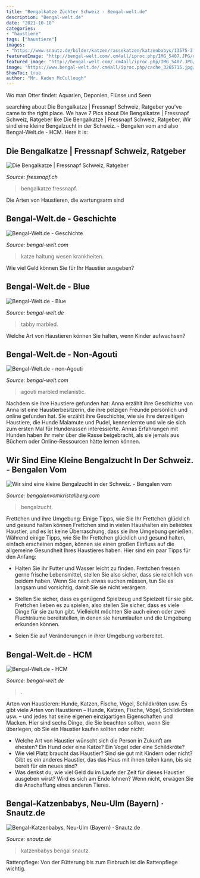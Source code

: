 ```yaml
---
title: "Bengalkatze Züchter Schweiz - Bengal-welt.de"
description: "Bengal-welt.de"
date: "2021-10-10"
categories:
- "haustiere"
tags: ["haustiere"]
images:
- "https://www.snautz.de/bilder/katzen/rassekatzen/katzenbabys/13575-3-280x280.jpg"
featuredImage: "http://bengal-welt.com/.cm4all/iproc.php/IMG_5407.JPG/downsize_1280_0/IMG_5407.JPG"
featured_image: "http://bengal-welt.com/.cm4all/iproc.php/IMG_5407.JPG/downsize_1280_0/IMG_5407.JPG"
image: "https://www.bengal-welt.de/.cm4all/iproc.php/cache_3265715.jpg/downsize_1280_0/cache_3265715.jpg"
ShowToc: true
author: "Mr. Kaden McCullough"
---
```



Wo man Otter findet: Aquarien, Deponien, Flüsse und Seen

	

		
searching about Die Bengalkatze | Fressnapf Schweiz, Ratgeber you've came to the right place. We have 7 Pics about Die Bengalkatze | Fressnapf Schweiz, Ratgeber like Die Bengalkatze | Fressnapf Schweiz, Ratgeber, Wir sind eine kleine Bengalzucht in der Schweiz. - Bengalen vom and also Bengal-Welt.de - HCM. Here it is:
		
    
## Die Bengalkatze | Fressnapf Schweiz, Ratgeber

<img loading=lazy src="https://www.fressnapf.ch/media/media/images/common/34.jpg.819x295_q85_crop.jpg" onerror="this.onerror=null;this.src='https://tse3.mm.bing.net/th?id=OIP.jQ63iSVEUZnWnnupXbcMPAHaCq&amp;pid=15.1';" alt="Die Bengalkatze | Fressnapf Schweiz, Ratgeber">

_Source: fressnapf.ch_

>bengalkatze fressnapf. 

	

Die Arten von Haustieren, die wartungsarm sind

    
## Bengal-Welt.de - Geschichte

<img loading=lazy src="http://bengal-welt.com/.cm4all/iproc.php/IMG_5407.JPG/downsize_1280_0/IMG_5407.JPG" onerror="this.onerror=null;this.src='https://tse2.mm.bing.net/th?id=OIP.qCS_Er7HRSSLNwm345qz5gHaE9&amp;pid=15.1';" alt="Bengal-Welt.de - Geschichte">

_Source: bengal-welt.com_

>katze haltung wesen krankheiten. 

	

Wie viel Geld können Sie für Ihr Haustier ausgeben?

    
## Bengal-Welt.de - Blue

<img loading=lazy src="https://strato-editor.com/imageprocessor/processor.cls/STRATP/cm4all/com/widgets/CatalogSitesTeam/7703349/Farben/blue spotted tabby.jpg/donotenlarge/" onerror="this.onerror=null;this.src='https://tse2.mm.bing.net/th?id=OIP.BRDZ1bmCHsXnoZC481j6bgHaE7&amp;pid=15.1';" alt="Bengal-Welt.de - Blue">

_Source: bengal-welt.de_

>tabby marbled. 

	

Welche Art von Haustieren können Sie halten, wenn Kinder aufwachsen?

    
## Bengal-Welt.de - Non-Agouti

<img loading=lazy src="http://strato-editor.com/imageprocessor/processor.cls/STRATP/cm4all/com/widgets/CatalogSitesTeam/7704010/Farben/04/Seal Lynx Point Spotted (Solid b.JPG/donotenlarge/" onerror="this.onerror=null;this.src='https://tse4.mm.bing.net/th?id=OIP.X9Z0owDiszVS5LHN9_Gu0gHaFy&amp;pid=15.1';" alt="Bengal-Welt.de - non-Agouti">

_Source: bengal-welt.com_

>agouti marbled melanistic. 

	

Nachdem sie ihre Haustiere gefunden hat: Anna erzählt ihre Geschichte von
Anna ist eine Haustierbesitzerin, die ihre pelzigen Freunde persönlich und online gefunden hat. Sie erzählt ihre Geschichte, wie sie ihre derzeitigen Haustiere, die Hunde Malamute und Pudel, kennenlernte und wie sie sich zum ersten Mal für Hunderassen interessierte. Annas Erfahrungen mit Hunden haben ihr mehr über die Rasse beigebracht, als sie jemals aus Büchern oder Online-Ressourcen hätte lernen können.

    
## Wir Sind Eine Kleine Bengalzucht In Der Schweiz. - Bengalen Vom

<img loading=lazy src="https://image.jimcdn.com/app/cms/image/transf/none/path/s414c4607ea3f9226/image/i2cd75420940cc626/version/1593477165/image.png" onerror="this.onerror=null;this.src='https://tse4.mm.bing.net/th?id=OIP.esBtaSFx5qE7GBedjuqAHgHaE8&amp;pid=15.1';" alt="Wir sind eine kleine Bengalzucht in der Schweiz. - Bengalen vom">

_Source: bengalenvomkristallberg.com_

>bengalzucht. 

	

Frettchen und ihre Umgebung: Einige Tipps, wie Sie Ihr Frettchen glücklich und gesund halten können
Frettchen sind in vielen Haushalten ein beliebtes Haustier, und es ist keine Überraschung, dass sie ihre Umgebung genießen. Während einige Tipps, wie Sie Ihr Frettchen glücklich und gesund halten, einfach erscheinen mögen, können sie einen großen Einfluss auf die allgemeine Gesundheit Ihres Haustieres haben. Hier sind ein paar Tipps für den Anfang:
- Halten Sie ihr Futter und Wasser leicht zu finden. Frettchen fressen gerne frische Lebensmittel, stellen Sie also sicher, dass sie reichlich von beidem haben. Wenn Sie nach etwas suchen müssen, tun Sie es langsam und vorsichtig, damit Sie sie nicht verärgern.

- Stellen Sie sicher, dass es genügend Spielzeug und Spielzeit für sie gibt. Frettchen lieben es zu spielen, also stellen Sie sicher, dass es viele Dinge für sie zu tun gibt. Vielleicht möchten Sie auch einen oder zwei Fluchträume bereitstellen, in denen sie herumlaufen und die Umgebung erkunden können.

- Seien Sie auf Veränderungen in ihrer Umgebung vorbereitet.

    
## Bengal-Welt.de - HCM

<img loading=lazy src="https://www.bengal-welt.de/.cm4all/iproc.php/cache_3265715.jpg/downsize_1280_0/cache_3265715.jpg" onerror="this.onerror=null;this.src='https://tse2.mm.bing.net/th?id=OIP.XLQKn7M_Wiya7BpRyXwPywHaE8&amp;pid=15.1';" alt="Bengal-Welt.de - HCM">

_Source: bengal-welt.de_

>. 

	

Arten von Haustieren: Hunde, Katzen, Fische, Vögel, Schildkröten usw.
Es gibt viele Arten von Haustieren – Hunde, Katzen, Fische, Vögel, Schildkröten usw. – und jedes hat seine eigenen einzigartigen Eigenschaften und Macken. Hier sind sechs Dinge, die Sie beachten sollten, wenn Sie überlegen, ob Sie ein Haustier kaufen sollten oder nicht:
- Welche Art von Haustier wünscht sich die Person in Zukunft am ehesten? Ein Hund oder eine Katze? Ein Vogel oder eine Schildkröte?
- Wie viel Platz braucht das Haustier? Sind sie gut mit Kindern oder nicht? Gibt es ein anderes Haustier, das das Haus mit ihnen teilen kann, bis sie bereit für ein neues sind?
- Was denkst du, wie viel Geld du im Laufe der Zeit für dieses Haustier ausgeben wirst? Wird es sich am Ende lohnen? Wenn nicht, erwägen Sie die Anschaffung eines anderen Tieres.

    
## Bengal-Katzenbabys, Neu-Ulm (Bayern) · Snautz.de

<img loading=lazy src="https://www.snautz.de/bilder/katzen/rassekatzen/katzenbabys/13575-3-280x280.jpg" onerror="this.onerror=null;this.src='https://tse3.mm.bing.net/th?id=OIP.t8v15xmfLa0E-9R4NvLSMAAAAA&amp;pid=15.1';" alt="Bengal-Katzenbabys, Neu-Ulm (Bayern) · Snautz.de">

_Source: snautz.de_

>katzenbabys bengal snautz. 

	

Rattenpflege: Von der Fütterung bis zum Einbruch ist die Rattenpflege wichtig.

